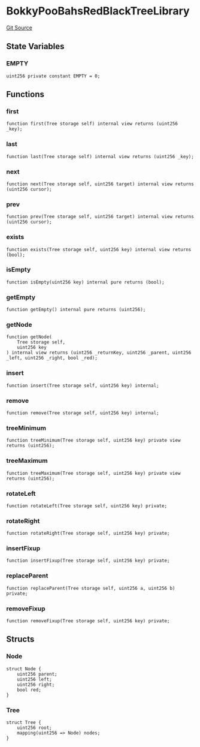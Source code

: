 # BokkyPooBahsRedBlackTreeLibrary
[Git Source](https://github.com/Byzantine-Finance/byzantine-contracts/blob/a175940c55bcb788c83621ba4e22c28c3fbfcb7d/src/libraries/BokkyPooBahsRedBlackTreeLibrary.sol)


## State Variables
### EMPTY

```solidity
uint256 private constant EMPTY = 0;
```


## Functions
### first


```solidity
function first(Tree storage self) internal view returns (uint256 _key);
```

### last


```solidity
function last(Tree storage self) internal view returns (uint256 _key);
```

### next


```solidity
function next(Tree storage self, uint256 target) internal view returns (uint256 cursor);
```

### prev


```solidity
function prev(Tree storage self, uint256 target) internal view returns (uint256 cursor);
```

### exists


```solidity
function exists(Tree storage self, uint256 key) internal view returns (bool);
```

### isEmpty


```solidity
function isEmpty(uint256 key) internal pure returns (bool);
```

### getEmpty


```solidity
function getEmpty() internal pure returns (uint256);
```

### getNode


```solidity
function getNode(
    Tree storage self,
    uint256 key
) internal view returns (uint256 _returnKey, uint256 _parent, uint256 _left, uint256 _right, bool _red);
```

### insert


```solidity
function insert(Tree storage self, uint256 key) internal;
```

### remove


```solidity
function remove(Tree storage self, uint256 key) internal;
```

### treeMinimum


```solidity
function treeMinimum(Tree storage self, uint256 key) private view returns (uint256);
```

### treeMaximum


```solidity
function treeMaximum(Tree storage self, uint256 key) private view returns (uint256);
```

### rotateLeft


```solidity
function rotateLeft(Tree storage self, uint256 key) private;
```

### rotateRight


```solidity
function rotateRight(Tree storage self, uint256 key) private;
```

### insertFixup


```solidity
function insertFixup(Tree storage self, uint256 key) private;
```

### replaceParent


```solidity
function replaceParent(Tree storage self, uint256 a, uint256 b) private;
```

### removeFixup


```solidity
function removeFixup(Tree storage self, uint256 key) private;
```

## Structs
### Node

```solidity
struct Node {
    uint256 parent;
    uint256 left;
    uint256 right;
    bool red;
}
```

### Tree

```solidity
struct Tree {
    uint256 root;
    mapping(uint256 => Node) nodes;
}
```

